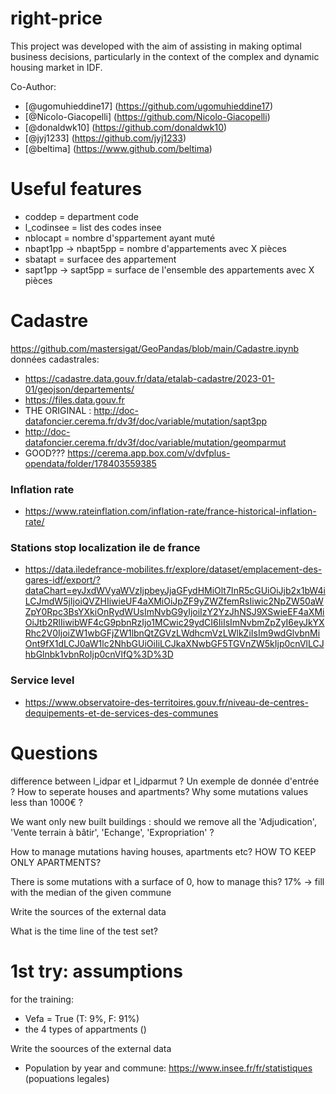 # right-price
This project was developed with the aim of assisting in making optimal business decisions, particularly in the context of the complex and dynamic housing market in IDF. 

Co-Author: 
- [@ugomuhieddine17] (https://github.com/ugomuhieddine17)
- [@Nicolo-Giacopelli] (https://github.com/Nicolo-Giacopelli)
- [@donaldwk10] (https://github.com/donaldwk10)
- [@jyj1233] (https://github.com/jyj1233)
- [@beltima] (https://www.github.com/beltima)

# Useful features 
- coddep = department code
- l_codinsee = list des codes insee
- nblocapt = nombre d'sppartement ayant muté
- nbapt1pp -> nbapt5pp = nombre d'appartements avec X pièces
- sbatapt = surfacee des appartement
- sapt1pp -> sapt5pp = surface de l'ensemble des appartements avec X pièces


# Cadastre 
https://github.com/mastersigat/GeoPandas/blob/main/Cadastre.ipynb
données cadastrales:
- https://cadastre.data.gouv.fr/data/etalab-cadastre/2023-01-01/geojson/departements/
- https://files.data.gouv.fr
- THE ORIGINAL : http://doc-datafoncier.cerema.fr/dv3f/doc/variable/mutation/sapt3pp
- http://doc-datafoncier.cerema.fr/dv3f/doc/variable/mutation/geomparmut
- GOOD??? https://cerema.app.box.com/v/dvfplus-opendata/folder/178403559385

### Inflation rate
- https://www.rateinflation.com/inflation-rate/france-historical-inflation-rate/

### Stations stop localization ile de france
- https://data.iledefrance-mobilites.fr/explore/dataset/emplacement-des-gares-idf/export/?dataChart=eyJxdWVyaWVzIjpbeyJjaGFydHMiOlt7InR5cGUiOiJjb2x1bW4iLCJmdW5jIjoiQVZHIiwieUF4aXMiOiJpZF9yZWZfemRsIiwic2NpZW50aWZpY0Rpc3BsYXkiOnRydWUsImNvbG9yIjoiIzY2YzJhNSJ9XSwieEF4aXMiOiJtb2RlIiwibWF4cG9pbnRzIjo1MCwic29ydCI6IiIsImNvbmZpZyI6eyJkYXRhc2V0IjoiZW1wbGFjZW1lbnQtZGVzLWdhcmVzLWlkZiIsIm9wdGlvbnMiOnt9fX1dLCJ0aW1lc2NhbGUiOiIiLCJkaXNwbGF5TGVnZW5kIjp0cnVlLCJhbGlnbk1vbnRoIjp0cnVlfQ%3D%3D

### Service level
- https://www.observatoire-des-territoires.gouv.fr/niveau-de-centres-dequipements-et-de-services-des-communes

# Questions 
difference between l_idpar et l_idparmut ?
Un exemple de donnée d'entrée ?
How to seperate houses and apartments?
Why some mutations values less than 1000€ ?

We want only new built buildings : should we remove all the 'Adjudication',
       'Vente terrain à bâtir', 'Echange', 'Expropriation' ?

How to manage mutations having houses, apartments etc? HOW TO KEEP ONLY APARTMENTS?

There is some mutations with a surface of 0, how to manage this? 17% -> fill with the median of the given commune


Write the sources of the external data

What is the time line of the test set?


# 1st try: assumptions

for the training:
- Vefa = True (T: 9%, F: 91%)
- the 4 types of appartments ()

Write the soources of the external data
- Population by year and commune: https://www.insee.fr/fr/statistiques (popuations legales)

